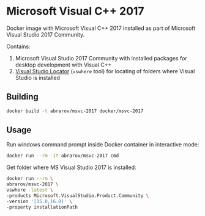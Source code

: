 # Microsoft Visual C++ 2017
 
Docker image with Microsoft Visual C++ 2017 installed as part of Microsoft Visual Studio 2017 Community. 

Contains:

1. Microsoft Visual Studio 2017 Community with installed packages for desktop development with Visual C++
1. [Visual Studio Locator](https://github.com/Microsoft/vswhere) (`vswhere` tool) for locating of folders where Visual Studio is installed

## Building

```bash
docker build -t abrarov/msvc-2017 docker/msvc-2017
```

## Usage

Run windows command prompt inside Docker container in interactive mode:

```bash
docker run --rm -it abrarov/msvc-2017 cmd
```

Get folder where MS Visual Studio 2017 is installed:

```bash
docker run --rm \
abrarov/msvc-2017 \
vswhere -latest \
-products Microsoft.VisualStudio.Product.Community \
-version '[15.0,16.0)' \
-property installationPath
```
